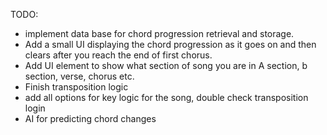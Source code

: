 TODO:

- implement data base for chord progression retrieval and storage.
- Add a small UI displaying the chord progression as it goes on and then clears after you reach the end of first chorus.
- Add UI element to show what section of song you are in A section, b section, verse, chorus etc.
- Finish transposition logic
- add all options for key logic for the song, double check transposition login
- AI for predicting chord changes
